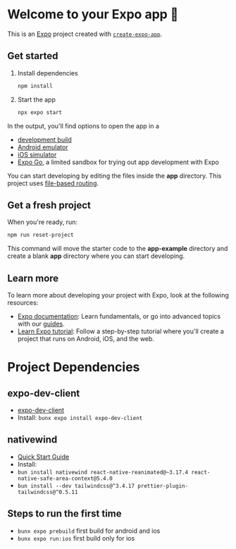 # Welcome to your Expo app 👋

This is an [Expo](https://expo.dev) project created with [`create-expo-app`](https://www.npmjs.com/package/create-expo-app).

## Get started

1. Install dependencies

   ```bash
   npm install
   ```

2. Start the app

   ```bash
   npx expo start
   ```

In the output, you'll find options to open the app in a

- [development build](https://docs.expo.dev/develop/development-builds/introduction/)
- [Android emulator](https://docs.expo.dev/workflow/android-studio-emulator/)
- [iOS simulator](https://docs.expo.dev/workflow/ios-simulator/)
- [Expo Go](https://expo.dev/go), a limited sandbox for trying out app development with Expo

You can start developing by editing the files inside the **app** directory. This project uses [file-based routing](https://docs.expo.dev/router/introduction).

## Get a fresh project

When you're ready, run:

```bash
npm run reset-project
```

This command will move the starter code to the **app-example** directory and create a blank **app** directory where you can start developing.

## Learn more

To learn more about developing your project with Expo, look at the following resources:

- [Expo documentation](https://docs.expo.dev/): Learn fundamentals, or go into advanced topics with our [guides](https://docs.expo.dev/guides).
- [Learn Expo tutorial](https://docs.expo.dev/tutorial/introduction/): Follow a step-by-step tutorial where you'll create a project that runs on Android, iOS, and the web.

# Project Dependencies

## expo-dev-client

- [expo-dev-client](https://docs.expo.dev/versions/latest/sdk/dev-client/)
- Install: `bunx expo install expo-dev-client`

## nativewind

- [Quick Start Guide](https://www.nativewind.dev/quick-starts/expo)
- Install:
- `bun install nativewind react-native-reanimated@~3.17.4 react-native-safe-area-context@5.4.0`
- `bun install --dev tailwindcss@^3.4.17 prettier-plugin-tailwindcss@^0.5.11`

## Steps to run the first time

- `bunx expo prebuild` first build for android and ios
- `bunx expo run:ios` first build only for ios
